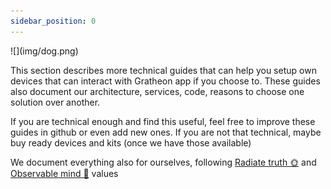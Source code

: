 ```yaml
---
sidebar_position: 0
---
```

<div style={{ height:250, overflow:"hidden", verticalAlign:"middle", marginBottom:10, borderRadius:5 }}><div style={{ marginTop: "-10%" }}>
![](img/dog.png)
</div></div>

This section describes more technical guides that can help you setup own devices that can interact with Gratheon app if you choose to. These guides also document our architecture, services, code, reasons to choose one solution over another. 

If you are technical enough and find this useful, feel free to improve these guides in github or even add new ones. If you are not that technical, maybe buy ready devices and kits (once we have those available)

We document everything also for ourselves, following [Radiate truth 🌞](/about/company/Culture%20and%20values%20🫀/Radiate%20truth%20🌞) and [Observable mind 🧿](/about/company/Culture%20and%20values%20🫀/Observable%20mind%20🧿) values
